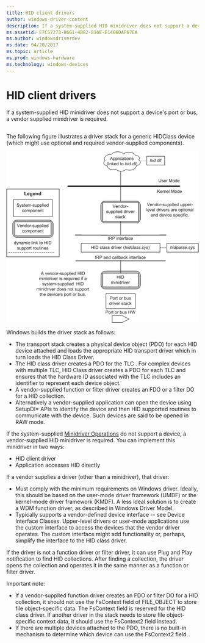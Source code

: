 ```yaml
---
title: HID client drivers
author: windows-driver-content
description: If a system-supplied HID minidriver does not support a device's port or bus, a vendor supplied minidriver is required.
ms.assetid: E7C57273-B661-4B82-816E-E1466DAF67EA
ms.author: windowsdriverdev
ms.date: 04/20/2017
ms.topic: article
ms.prod: windows-hardware
ms.technology: windows-devices
---
```


# HID client drivers


If a system-supplied HID minidriver does not support a device's port or bus, a vendor supplied minidriver is required.

## <a href="" id="ddk-driver-stacks-for-a-generic-hidclass-device-kg"></a>


The following figure illustrates a driver stack for a generic HIDClass device (which might use optional and required vendor-supplied components).

![diagram illustrating a driver stack for a generic hidclass device](images/zzhgdrs.png)

Windows builds the driver stack as follows:

-   The transport stack creates a physical device object (PDO) for each HID device attached and loads the appropriate HID transport driver which in turn loads the HID Class Driver.
-   The HID class driver creates a PDO for the TLC . For complex devices with multiple TLC, HID Class driver creates a PDO for each TLC and ensures that the hardware ID associated with the TLC includes an identifier to represent each device object.
-   A vendor-supplied function or filter driver creates an FDO or a filter DO for a HID collection.
-   Alternatively a vendor-supplied application can open the device using SetupDI\* APIs to identify the device and then HID supported routines to communicate with the device. Such devices are said to be opened in RAW mode.

If the system-supplied [Minidriver Operations](minidriver-operations.md) do not support a device, a vendor-supplied HID minidriver is required. You can implement this minidriver in two ways:

-   HID client driver
-   Application accesses HID directly

If a vendor supplies a driver (other than a minidriver), that driver:

-   Must comply with the minimum requirements on Windows driver. Ideally, this should be based on the user-mode driver framework (UMDF) or the kernel-mode driver framework (KMDF). A less ideal solution is to create a WDM function driver, as described in Windows Driver Model.
-   Typically supports a vendor-defined device interface -- see Device Interface Classes. Upper-level drivers or user-mode applications use the custom interface to access the devices that the vendor driver operates. The custom interface might add functionality or, perhaps, simplify the interface to the HID class driver.

If the driver is not a function driver or filter driver, it can use Plug and Play notification to find HID collections. After finding a collection, the driver opens the collection and operates it in the same manner as a function or filter driver.

Important note:

-   If a vendor-supplied function driver creates an FDO or filter DO for a HID collection, it should not use the FsContext field of FILE\_OBJECT to store file object-specific data. The FsContext field is reserved for the HID class driver. If another driver in the stack needs to store file object-specific context data, it should use the FsContext2 field instead.
-   If there are multiple devices attached to the PDO, there is no built-in mechanism to determine which device can use the FsContext2 field.

 

 




